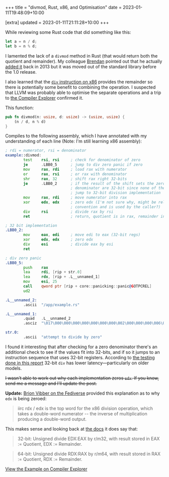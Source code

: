 +++
title = "divmod, Rust, x86, and Optimisation"
date = 2023-01-11T19:48:09+10:00

[extra]
updated = 2023-01-11T21:11:28+10:00
+++

While reviewing some Rust code that did something like this:

```rust
let a = n / d;
let b = n % d;
```

I lamented the lack of a `divmod` method in Rust (that would return both the
quotient and remainder). My colleague [Brendan] pointed out that he actually
[added it][rust-div-mod] back in 2013 but it was moved out of the standard
library before the 1.0 release.

<!-- more -->

I also learned that the [`div` instruction on x86][div] provides the remainder
so there is potentially some benefit to combining the operation. I suspected
that LLVM was probably able to optimise the separate operations and a trip to
[the Compiler Explorer][compiler-explorer] confirmed it.

This function:

```rust
pub fn divmod(n: usize, d: usize) -> (usize, usize) {
    (n / d, n % d)
}
```

Compiles to the following assembly, which I have annotated with my
understanding of each line (Note: I'm still learning x86 assembly):

```asm
; rdi = numerator, rsi = denominator
example::divmod:
        test    rsi, rsi     ; check for denominator of zero
        je      .LBB0_5      ; jump to div zero panic if zero
        mov     rax, rdi     ; load rax with numerator
        or      rax, rsi     ; or rax with denominator
        shr     rax, 32      ; shift rax right 32-bits
        je      .LBB0_2      ; if the result of the shift sets the zero flag then numerator and
                             ; denominator are 32-bit since none of the upper 32-bits are set.
                             ; jump to 32-bit division implementation
        mov     rax, rdi     ; move numerator into rax
        xor     edx, edx     ; zero edx (I'm not sure why, might be relevant to the calling
                             ; convention and is used by the caller?)
        div     rsi          ; divide rax by rsi
        ret                  ; return, quotient is in rax, remainder in rdx

; 32 bit implementation
.LBB0_2:
        mov     eax, edi     ; move edi to eax (32-bit regs)
        xor     edx, edx     ; zero edx
        div     esi          ; divide eax by esi
        ret

; div zero panic
.LBB0_5:
        push    rax
        lea     rdi, [rip + str.0]
        lea     rdx, [rip + .L__unnamed_1]
        mov     esi, 25
        call    qword ptr [rip + core::panicking::panic@GOTPCREL]
        ud2

.L__unnamed_2:
        .ascii  "/app/example.rs"

.L__unnamed_1:
        .quad   .L__unnamed_2
        .asciz  "\017\000\000\000\000\000\000\000\002\000\000\000\006\000\000"

str.0:
        .ascii  "attempt to divide by zero"
```

I found it interesting that after checking for a zero denominator there's an
additional check to see if the values fit into 32-bits, and if so it jumps to an
instruction sequence that uses 32-bit registers. According to [the testing done
in this report][timing] 32-bit `div` has lower latency—particularly on older
models.

~~I wasn't able to work out why each implementation zeros `edx`. If you know,
send me a message and I'll update the post.~~

**Update:** [Brion Vibber on the Fediverse][edx] provided this explanation as to why `edx`
is being zeroed:

> iirc rdx / edx is the top word for the x86 division operation, which takes a double-word numerator -- the inverse of multiplication producing a double-word output.

This makes sense and looking back at [the docs][div] it does say that:

> 32-bit: Unsigned divide EDX:EAX by r/m32, with result stored in EAX := Quotient, EDX := Remainder.

> 64-bit: Unsigned divide RDX:RAX by r/m64, with result stored in RAX := Quotient, RDX := Remainder.



[View the Example on Compiler Explorer](https://rust.godbolt.org/z/hj9rb4Txa)

[Brendan]: https://github.com/brendanzab
[rust-div-mod]: https://github.com/rust-lang/rust/commit/f39152e07baf03fc1ff4c8b2c1678ac857b4a512
[div]: https://www.felixcloutier.com/x86/div
[compiler-explorer]: https://rust.godbolt.org/
[timing]: https://gmplib.org/~tege/x86-timing.pdf
[edx]: https://bikeshed.vibber.net/@brion/109670222269686433
